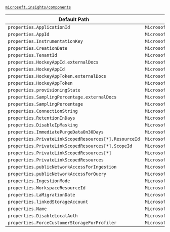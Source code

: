 [`microsoft.insights/components`](https://docs.microsoft.com/en-us/azure/templates/microsoft.insights/components)

| Default Path | Alias |
|---|---|
| `properties.ApplicationId` | `Microsoft.Insights/components/ApplicationId` |
| `properties.AppId` | `Microsoft.Insights/components/AppId` |
| `properties.InstrumentationKey` | `Microsoft.Insights/components/InstrumentationKey` |
| `properties.CreationDate` | `Microsoft.Insights/components/CreationDate` |
| `properties.TenantId` | `Microsoft.Insights/components/TenantId` |
| `properties.HockeyAppId.externalDocs` | `Microsoft.Insights/components/HockeyAppId.externalDocs` |
| `properties.HockeyAppId` | `Microsoft.Insights/components/HockeyAppId` |
| `properties.HockeyAppToken.externalDocs` | `Microsoft.Insights/components/HockeyAppToken.externalDocs` |
| `properties.HockeyAppToken` | `Microsoft.Insights/components/HockeyAppToken` |
| `properties.provisioningState` | `Microsoft.Insights/components/provisioningState` |
| `properties.SamplingPercentage.externalDocs` | `Microsoft.Insights/components/SamplingPercentage.externalDocs` |
| `properties.SamplingPercentage` | `Microsoft.Insights/components/SamplingPercentage` |
| `properties.ConnectionString` | `Microsoft.Insights/components/ConnectionString` |
| `properties.RetentionInDays` | `Microsoft.Insights/components/RetentionInDays` |
| `properties.DisableIpMasking` | `Microsoft.Insights/components/DisableIpMasking` |
| `properties.ImmediatePurgeDataOn30Days` | `Microsoft.Insights/components/ImmediatePurgeDataOn30Days` |
| `properties.PrivateLinkScopedResources[*].ResourceId` | `Microsoft.Insights/components/PrivateLinkScopedResources[*].ResourceId` |
| `properties.PrivateLinkScopedResources[*].ScopeId` | `Microsoft.Insights/components/PrivateLinkScopedResources[*].ScopeId` |
| `properties.PrivateLinkScopedResources[*]` | `Microsoft.Insights/components/PrivateLinkScopedResources[*]` |
| `properties.PrivateLinkScopedResources` | `Microsoft.Insights/components/PrivateLinkScopedResources` |
| `properties.publicNetworkAccessForIngestion` | `Microsoft.Insights/components/publicNetworkAccessForIngestion` |
| `properties.publicNetworkAccessForQuery` | `Microsoft.Insights/components/publicNetworkAccessForQuery` |
| `properties.IngestionMode` | `Microsoft.Insights/components/IngestionMode` |
| `properties.WorkspaceResourceId` | `Microsoft.Insights/components/WorkspaceResourceId` |
| `properties.LaMigrationDate` | `Microsoft.Insights/components/LaMigrationDate` |
| `properties.linkedStorageAccount` | `Microsoft.Insights/components/linkedStorageAccounts.ServiceProfiler.linkedStorageAccount` |
| `properties.Name` | `Microsoft.Insights/components/Name` |
| `properties.DisableLocalAuth` | `Microsoft.Insights/components/DisableLocalAuth` |
| `properties.ForceCustomerStorageForProfiler` | `Microsoft.Insights/components/ForceCustomerStorageForProfiler` |

